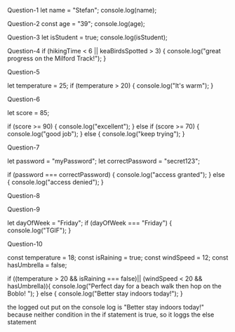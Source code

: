 Question-1
let name = "Stefan";
console.log(name);

Question-2
const age = "39";
console.log(age);

Question-3
let isStudent = true;
console.log(isStudent);

Question-4
if (hikingTime < 6 || keaBirdsSpotted > 3) {
    console.log("great progress on the Milford Track!");
}

Question-5

let temperature = 25;
if (temperature > 20) {
    console.log("It's warm");
}

Question-6

let score = 85; 

if (score >= 90) {
    console.log("excellent");
} else if (score >= 70) {
    console.log("good job");
} else {
    console.log("keep trying");
}

Question-7

let password = "myPassword";
let correctPassword = "secret123";

if (password === correctPassword) {
    console.log("access granted");
} else {
    console.log("access denied");
}

Question-8


Question-9

let dayOfWeek = "Friday";
if (dayOfWeek === "Friday") {
    console.log("TGIF");
}


Question-10

const temperature = 18;
const isRaining = true;
const windSpeed = 12;
const hasUmbrella = false;

if ((temperature > 20 && isRaining === false)|| (windSpeed < 20 && hasUmbrella)){
     console.log("Perfect day for a beach walk then hop on the Boblo! ");
} else {
    console.log("Better stay indoors today!");
}

the logged out put on the console log is "Better stay indoors today!" because neither condition in the if statement is true, so it loggs the else statement
